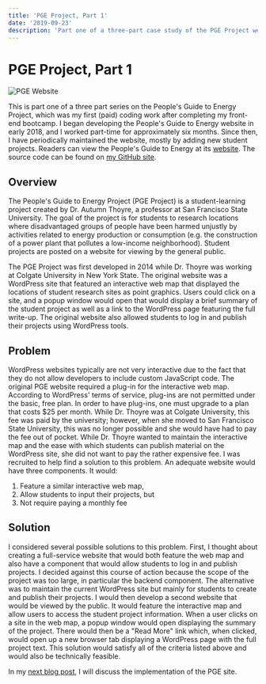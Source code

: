 ```yaml
---
title: 'PGE Project, Part 1'
date: '2019-09-23'
description: 'Part one of a three-part case study of the PGE Project website, which I created in 2018. It provides an overview of the project itself and the goals for the website.'
---
```


# PGE Project, Part 1

![PGE Website](/images/pge.png)

This is part one of a three part series on the People's Guide to Energy Project, which was my first (paid) coding work after completing my front-end bootcamp. I began developing the People's Guide to Energy website in early 2018, and I worked part-time for approximately six months. Since then, I have periodically maintained the website, mostly by adding new student projects. Readers can view the People's Guide to Energy at its [website](https://pgeproject.netlify.app/). The source code can be found on [my GitHub site](https://github.com/BenRiegel/pge-v2).

## Overview

The People's Guide to Energy Project (PGE Project) is a student-learning project created by Dr. Autumn Thoyre, a professor at San Francisco State University. The goal of the project is for students to research locations where disadvantaged groups of people have been harmed unjustly by activities related to energy production or consumption (e.g. the construction of a power plant that pollutes a low-income neighborhood). Student projects are posted on a website for viewing by the general public.

The PGE Project was first developed in 2014 while Dr. Thoyre was working at Colgate University in New York State. The original website was a WordPress site that featured an interactive web map that displayed the locations of student research sites as point graphics. Users could click on a site, and a popup window would open that would display a brief summary of the student project as well as a link to the WordPress page featuring the full write-up. The original website also allowed students to log in and publish their projects using WordPress tools.

## Problem

WordPress websites typically are not very interactive due to the fact that they do not allow developers to include custom JavaScript code. The original PGE website required a plug-in for the interactive web map. According to WordPress' terms of service, plug-ins are not permitted under the basic, free plan. In order to have plug-ins, one must upgrade to a plan that costs $25 per month. While Dr. Thoyre was at Colgate University, this fee was paid by the university; however, when she moved to San Francisco State University, this was no longer possible and she would have had to pay the fee out of pocket. While Dr. Thoyre wanted to maintain the interactive map and the ease with which students can publish material on the WordPress site, she did not want to pay the rather expensive fee. I was recruited to help find a solution to this problem. An adequate website would have three components. It would:

1) Feature a similar interactive web map,  
2) Allow students to input their projects, but
3) Not require paying a monthly fee

## Solution

I considered several possible solutions to this problem. First, I thought about creating a full-service website that would both feature the web map and also have a component that would allow students to log in and publish projects. I decided against this course of action because the scope of the project was too large, in particular the backend component. The alternative was to maintain the current WordPress site but mainly for students to create and publish their projects. I would then develop a second website that would be viewed by the public. It would feature the interactive map and allow users to access the student project information. When a user clicks on a site in the web map, a popup window would open displaying the summary of the project. There would then be a "Read More" link which, when clicked, would open up a new browser tab displaying a WordPress page with the full project text. This solution would satisfy all of the criteria listed above and would also be technically feasible.

In my [next blog post](pge-2), I will discuss the implementation of the PGE site.
